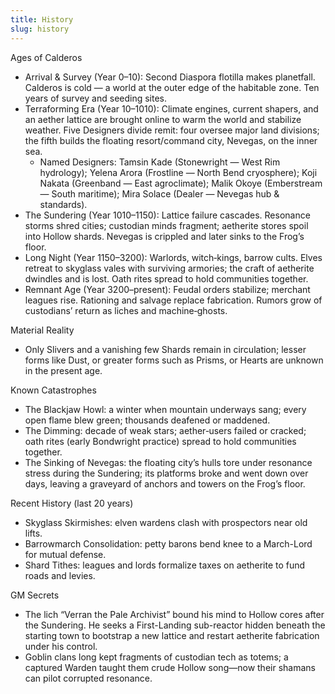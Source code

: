 ```yaml
---
title: History
slug: history
---
```


Ages of Calderos

- Arrival & Survey (Year 0–10): Second Diaspora flotilla makes planetfall. Calderos is cold — a world at the outer edge of the habitable zone. Ten years of survey and seeding sites.
 - Terraforming Era (Year 10–1010): Climate engines, current shapers, and an aether lattice are brought online to warm the world and stabilize weather. Five Designers divide remit: four oversee major land divisions; the fifth builds the floating resort/command city, Nevegas, on the inner sea.
   - Named Designers: Tamsin Kade (Stonewright — West Rim hydrology); Yelena Arora (Frostline — North Bend cryosphere); Koji Nakata (Greenband — East agroclimate); Malik Okoye (Emberstream — South maritime); Mira Solace (Dealer — Nevegas hub & standards).
- The Sundering (Year 1010–1150): Lattice failure cascades. Resonance storms shred cities; custodian minds fragment; aetherite stores spoil into Hollow shards. Nevegas is crippled and later sinks to the Frog’s floor.
- Long Night (Year 1150–3200): Warlords, witch‑kings, barrow cults. Elves retreat to skyglass vales with surviving armories; the craft of aetherite dwindles and is lost. Oath rites spread to hold communities together.
- Remnant Age (Year 3200–present): Feudal orders stabilize; merchant leagues rise. Rationing and salvage replace fabrication. Rumors grow of custodians’ return as liches and machine‑ghosts.

Material Reality
- Only Slivers and a vanishing few Shards remain in circulation; lesser forms like Dust, or greater forms such as Prisms, or Hearts are unknown in the present age.

Known Catastrophes
- The Blackjaw Howl: a winter when mountain underways sang; every open flame blew green; thousands deafened or maddened.
- The Dimming: decade of weak stars; aether‑users failed or cracked; oath rites (early Bondwright practice) spread to hold communities together.
- The Sinking of Nevegas: the floating city’s hulls tore under resonance stress during the Sundering; its platforms broke and went down over days, leaving a graveyard of anchors and towers on the Frog’s floor.

Recent History (last 20 years)
- Skyglass Skirmishes: elven wardens clash with prospectors near old lifts.
- Barrowmarch Consolidation: petty barons bend knee to a March-Lord for mutual defense.
- Shard Tithes: leagues and lords formalize taxes on aetherite to fund roads and levies.

GM Secrets
- The lich “Verran the Pale Archivist” bound his mind to Hollow cores after the Sundering. He seeks a First-Landing sub-reactor hidden beneath the starting town to bootstrap a new lattice and restart aetherite fabrication under his control.
- Goblin clans long kept fragments of custodian tech as totems; a captured Warden taught them crude Hollow song—now their shamans can pilot corrupted resonance.
